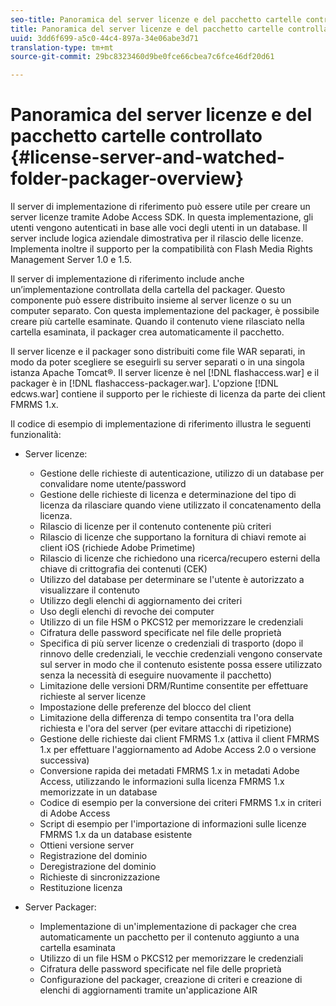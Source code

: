 ```yaml
---
seo-title: Panoramica del server licenze e del pacchetto cartelle controllato
title: Panoramica del server licenze e del pacchetto cartelle controllato
uuid: 3dd6f699-a5c0-44c4-897a-34e06abe3d71
translation-type: tm+mt
source-git-commit: 29bc8323460d9be0fce66cbea7c6fce46df20d61

---
```



# Panoramica del server licenze e del pacchetto cartelle controllato {#license-server-and-watched-folder-packager-overview}

Il server di implementazione di riferimento può essere utile per creare un server licenze tramite Adobe Access SDK. In questa implementazione, gli utenti vengono autenticati in base alle voci degli utenti in un database. Il server include logica aziendale dimostrativa per il rilascio delle licenze. Implementa inoltre il supporto per la compatibilità con Flash Media Rights Management Server 1.0 e 1.5.

Il server di implementazione di riferimento include anche un’implementazione controllata della cartella del packager. Questo componente può essere distribuito insieme al server licenze o su un computer separato. Con questa implementazione del packager, è possibile creare più cartelle esaminate. Quando il contenuto viene rilasciato nella cartella esaminata, il packager crea automaticamente il pacchetto.

Il server licenze e il packager sono distribuiti come file WAR separati, in modo da poter scegliere se eseguirli su server separati o in una singola istanza Apache Tomcat®. Il server licenze è nel [!DNL flashaccess.war] e il packager è in [!DNL flashaccess-packager.war]. L&#39;opzione [!DNL edcws.war] contiene il supporto per le richieste di licenza da parte dei client FMRMS 1.x.

Il codice di esempio di implementazione di riferimento illustra le seguenti funzionalità:

* Server licenze:

   * Gestione delle richieste di autenticazione, utilizzo di un database per convalidare nome utente/password
   * Gestione delle richieste di licenza e determinazione del tipo di licenza da rilasciare quando viene utilizzato il concatenamento della licenza.
   * Rilascio di licenze per il contenuto contenente più criteri
   * Rilascio di licenze che supportano la fornitura di chiavi remote ai client iOS (richiede Adobe Primetime)
   * Rilascio di licenze che richiedono una ricerca/recupero esterni della chiave di crittografia dei contenuti (CEK)
   * Utilizzo del database per determinare se l&#39;utente è autorizzato a visualizzare il contenuto
   * Utilizzo degli elenchi di aggiornamento dei criteri
   * Uso degli elenchi di revoche dei computer
   * Utilizzo di un file HSM o PKCS12 per memorizzare le credenziali
   * Cifratura delle password specificate nel file delle proprietà
   * Specifica di più server licenze o credenziali di trasporto (dopo il rinnovo delle credenziali, le vecchie credenziali vengono conservate sul server in modo che il contenuto esistente possa essere utilizzato senza la necessità di eseguire nuovamente il pacchetto)
   * Limitazione delle versioni DRM/Runtime consentite per effettuare richieste al server licenze
   * Impostazione delle preferenze del blocco del client
   * Limitazione della differenza di tempo consentita tra l&#39;ora della richiesta e l&#39;ora del server (per evitare attacchi di ripetizione)
   * Gestione delle richieste dai client FMRMS 1.x (attiva il client FMRMS 1.x per effettuare l&#39;aggiornamento ad Adobe Access 2.0 o versione successiva)
   * Conversione rapida dei metadati FMRMS 1.x in metadati Adobe Access, utilizzando le informazioni sulla licenza FMRMS 1.x memorizzate in un database
   * Codice di esempio per la conversione dei criteri FMRMS 1.x in criteri di Adobe Access
   * Script di esempio per l&#39;importazione di informazioni sulle licenze FMRMS 1.x da un database esistente
   * Ottieni versione server
   * Registrazione del dominio
   * Deregistrazione del dominio
   * Richieste di sincronizzazione
   * Restituzione licenza

* Server Packager:

   * Implementazione di un&#39;implementazione di packager che crea automaticamente un pacchetto per il contenuto aggiunto a una cartella esaminata
   * Utilizzo di un file HSM o PKCS12 per memorizzare le credenziali
   * Cifratura delle password specificate nel file delle proprietà
   * Configurazione del packager, creazione di criteri e creazione di elenchi di aggiornamenti tramite un&#39;applicazione AIR


